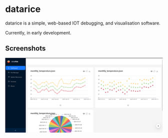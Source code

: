 # datarice
datarice is a simple, web-based IOT debugging, and visualisation software.

Currently, in early development.

## Screenshots
![Alt text](screenshots/datarice_2023-07-24.png "DataRice Screenshot")